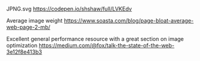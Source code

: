 JPNG.svg
https://codepen.io/shshaw/full/LVKEdv

Average image weight
https://www.soasta.com/blog/page-bloat-average-web-page-2-mb/

Excellent general performance resource with a great section on image optimization
https://medium.com/@fox/talk-the-state-of-the-web-3e12f8e413b3